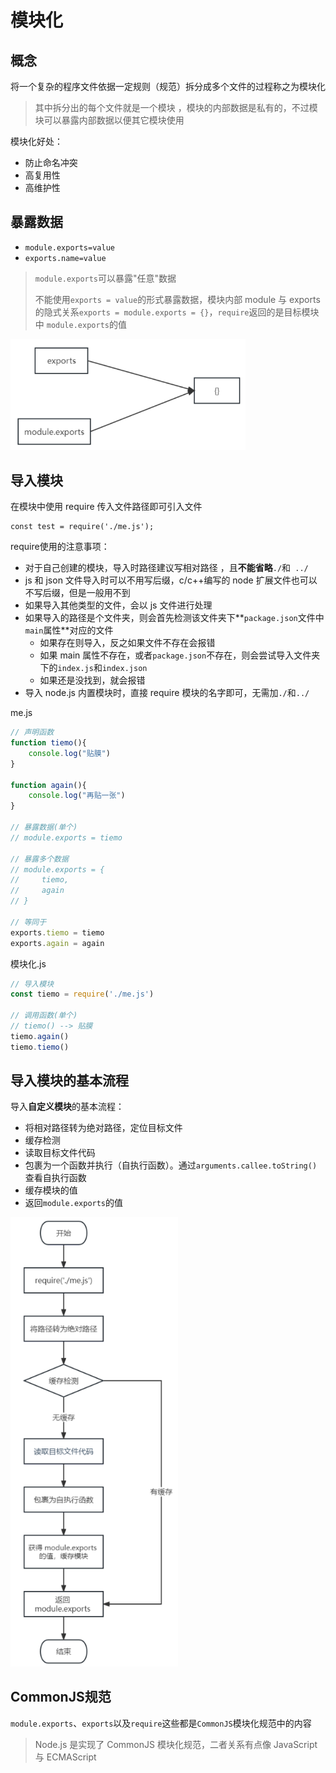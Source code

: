 # 模块化

## 概念

将一个复杂的程序文件依据一定规则（规范）拆分成多个文件的过程称之为模块化

> 其中拆分出的每个文件就是一个模块 ，模块的内部数据是私有的，不过模块可以暴露内部数据以便其它模块使用

模块化好处：

- 防止命名冲突
- 高复用性
- 高维护性

## 暴露数据

- `module.exports=value`
- `exports.name=value`

> `module.exports`可以暴露"任意"数据
>
> 不能使用`exports = value`的形式暴露数据，模块内部 module 与 exports 的隐式关系`exports = module.exports = {}`，`require`返回的是目标模块中 `module.exports`的值

<img src="img/4.模块化/image-20230703154420836.png" alt="image-20230703154420836" style="zoom: 67%;" />

## 导入模块

在模块中使用 require 传入文件路径即可引入文件

```
const test = require('./me.js');
```

require使用的注意事项：

- 对于自己创建的模块，导入时路径建议写相对路径 ，且**不能省略**`./`和` ../`
- js 和 json 文件导入时可以不用写后缀，c/c++编写的 node 扩展文件也可以不写后缀，但是一般用不到
- 如果导入其他类型的文件，会以 js 文件进行处理
- 如果导入的路径是个文件夹，则会首先检测该文件夹下**`package.json`文件中`main`属性**对应的文件
  - 如果存在则导入，反之如果文件不存在会报错
  - 如果 main 属性不存在，或者`package.json`不存在，则会尝试导入文件夹下的`index.js`和`index.json`
  - 如果还是没找到，就会报错
- 导入 node.js 内置模块时，直接 require 模块的名字即可，无需加`./`和`../`

me.js

```js
// 声明函数
function tiemo(){
    console.log("贴膜")
}

function again(){
    console.log("再贴一张")
}

// 暴露数据(单个)
// module.exports = tiemo

// 暴露多个数据
// module.exports = {
//     tiemo,
//     again
// }

// 等同于
exports.tiemo = tiemo
exports.again = again
```

模块化.js

```js
// 导入模块
const tiemo = require('./me.js')

// 调用函数(单个)
// tiemo() --> 贴膜
tiemo.again()
tiemo.tiemo()
```

## 导入模块的基本流程

导入**自定义模块**的基本流程：

- 将相对路径转为绝对路径，定位目标文件
- 缓存检测
- 读取目标文件代码
- 包裹为一个函数并执行（自执行函数）。通过`arguments.callee.toString()`查看自执行函数
- 缓存模块的值
- 返回`module.exports`的值

<img src="img/4.模块化/image-20230705151536523.png" alt="image-20230705151536523" style="zoom: 80%;" />

## CommonJS规范

`module.exports`、`exports`以及`require`这些都是`CommonJS`模块化规范中的内容

> Node.js 是实现了 CommonJS 模块化规范，二者关系有点像 JavaScript 与 ECMAScript